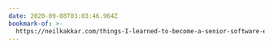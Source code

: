 ```yaml
---
date: 2020-09-08T03:03:46.964Z
bookmark-of: >-
  https://neilkakkar.com/things-I-learned-to-become-a-senior-software-engineer.html
---
```


